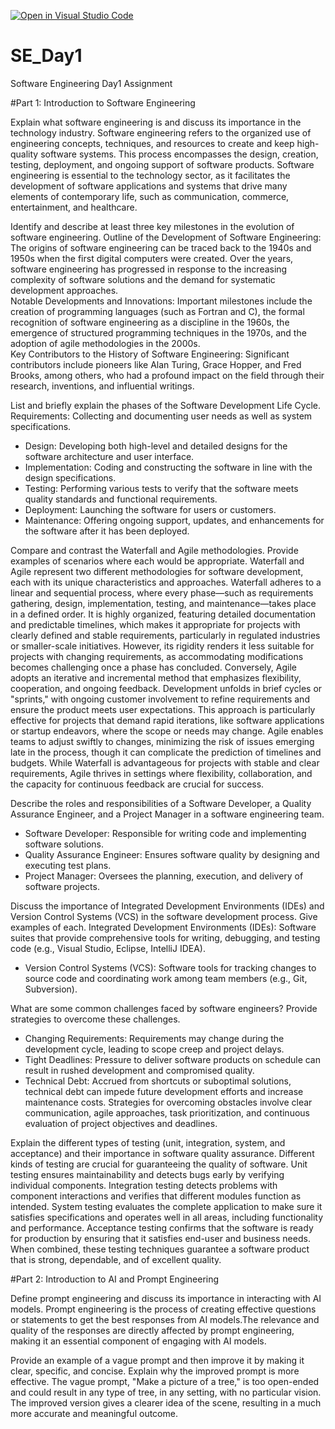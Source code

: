 [![Open in Visual Studio Code](https://classroom.github.com/assets/open-in-vscode-2e0aaae1b6195c2367325f4f02e2d04e9abb55f0b24a779b69b11b9e10269abc.svg)](https://classroom.github.com/online_ide?assignment_repo_id=18403179&assignment_repo_type=AssignmentRepo)
# SE_Day1
Software Engineering Day1 Assignment

#Part 1: Introduction to Software Engineering

Explain what software engineering is and discuss its importance in the technology industry.
Software engineering refers to the organized use of engineering concepts, techniques, and resources to create and keep high-quality software systems. This process encompasses the design, creation, testing, deployment, and ongoing support of software products. Software engineering is essential to the technology sector, as it facilitates the development of software applications and systems that drive many elements of contemporary life, such as communication, commerce, entertainment, and healthcare.

Identify and describe at least three key milestones in the evolution of software engineering.
Outline of the Development of Software Engineering: The origins of software engineering can be traced back to the 1940s and 1950s when the first digital computers were created. Over the years, software engineering has progressed in response to the increasing complexity of software solutions and the demand for systematic development approaches.  
Notable Developments and Innovations: Important milestones include the creation of programming languages (such as Fortran and C), the formal recognition of software engineering as a discipline in the 1960s, the emergence of structured programming techniques in the 1970s, and the adoption of agile methodologies in the 2000s.  
Key Contributors to the History of Software Engineering: Significant contributors include pioneers like Alan Turing, Grace Hopper, and Fred Brooks, among others, who had a profound impact on the field through their research, inventions, and influential writings.


List and briefly explain the phases of the Software Development Life Cycle.
Requirements: Collecting and documenting user needs as well as system specifications.  
- Design: Developing both high-level and detailed designs for the software architecture and user interface.  
- Implementation: Coding and constructing the software in line with the design specifications.  
- Testing: Performing various tests to verify that the software meets quality standards and functional requirements.  
- Deployment: Launching the software for users or customers.  
- Maintenance: Offering ongoing support, updates, and enhancements for the software after it has been deployed.


Compare and contrast the Waterfall and Agile methodologies. Provide examples of scenarios where each would be appropriate.
Waterfall and Agile represent two different methodologies for software development, each with its unique characteristics and approaches. Waterfall adheres to a linear and sequential process, where every phase—such as requirements gathering, design, implementation, testing, and maintenance—takes place in a defined order. It is highly organized, featuring detailed documentation and predictable timelines, which makes it appropriate for projects with clearly defined and stable requirements, particularly in regulated industries or smaller-scale initiatives. However, its rigidity renders it less suitable for projects with changing requirements, as accommodating modifications becomes challenging once a phase has concluded. Conversely, Agile adopts an iterative and incremental method that emphasizes flexibility, cooperation, and ongoing feedback. Development unfolds in brief cycles or "sprints," with ongoing customer involvement to refine requirements and ensure the product meets user expectations. This approach is particularly effective for projects that demand rapid iterations, like software applications or startup endeavors, where the scope or needs may change. Agile enables teams to adjust swiftly to changes, minimizing the risk of issues emerging late in the process, though it can complicate the prediction of timelines and budgets. While Waterfall is advantageous for projects with stable and clear requirements, Agile thrives in settings where flexibility, collaboration, and the capacity for continuous feedback are crucial for success.


Describe the roles and responsibilities of a Software Developer, a Quality Assurance Engineer, and a Project Manager in a software engineering team.
  - Software Developer: Responsible for writing code and implementing software solutions.
  - Quality Assurance Engineer: Ensures software quality by designing and executing test plans.
  - Project Manager: Oversees the planning, execution, and delivery of software projects.

Discuss the importance of Integrated Development Environments (IDEs) and Version Control Systems (VCS) in the software development process. Give examples of each.
Integrated Development Environments (IDEs): Software suites that provide comprehensive tools for writing, debugging, and testing code (e.g., Visual Studio, Eclipse, IntelliJ IDEA).
  - Version Control Systems (VCS): Software tools for tracking changes to source code and coordinating work among team members (e.g., Git, Subversion).



What are some common challenges faced by software engineers? Provide strategies to overcome these challenges.
  - Changing Requirements: Requirements may change during the development cycle, leading to scope creep and project delays.
  - Tight Deadlines: Pressure to deliver software products on schedule can result in rushed development and compromised quality.
  - Technical Debt: Accrued from shortcuts or suboptimal solutions, technical debt can impede future development efforts and increase maintenance costs.
Strategies for overcoming obstacles involve clear communication, agile approaches, task prioritization, and continuous evaluation of project objectives and deadlines.

Explain the different types of testing (unit, integration, system, and acceptance) and their importance in software quality assurance.
Different kinds of testing are crucial for guaranteeing the quality of software. Unit testing ensures maintainability and detects bugs early by verifying individual components. Integration testing detects problems with component interactions and verifies that different modules function as intended. System testing evaluates the complete application to make sure it satisfies specifications and operates well in all areas, including functionality and performance. Acceptance testing confirms that the software is ready for production by ensuring that it satisfies end-user and business needs. When combined, these testing techniques guarantee a software product that is strong, dependable, and of excellent quality.

#Part 2: Introduction to AI and Prompt Engineering


Define prompt engineering and discuss its importance in interacting with AI models.
Prompt engineering is the process of creating effective questions or statements to get the best responses from AI models.The relevance and quality of the responses are directly affected by prompt engineering, making it an essential component of engaging with AI models.

Provide an example of a vague prompt and then improve it by making it clear, specific, and concise. Explain why the improved prompt is more effective.
The vague prompt, "Make a picture of a tree," is too open-ended and could result in any type of tree, in any setting, with no particular vision. The improved version gives a clearer idea of the scene, resulting in a much more accurate and meaningful outcome.
